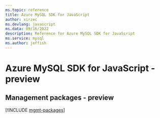 ```yaml
---
ms.topic: reference
title: Azure MySQL SDK for JavaScript
author: xirzec
ms.devlang: javascript
ms.data: 09/16/2022
description: Reference for Azure MySQL SDK for JavaScript
ms.service: mysql
ms.author: jeffish
---
```

# Azure MySQL SDK for JavaScript - preview

## Management packages - preview
[!INCLUDE [mgmt-packages](mysql-mgmt-index.md)]